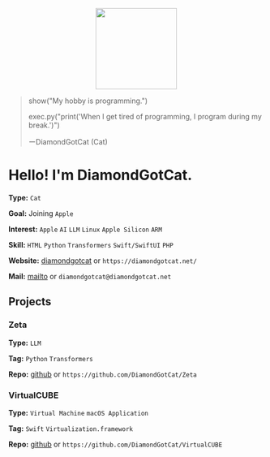 <p align="center">
  <img src="https://media.giphy.com/media/v6aOjy0Qo1fIA/giphy.gif" width="160"/>
</p>


> show("My hobby is programming.")
>
> exec.py("print('When I get tired of programming, I program during my break.')")
> 
> ーDiamondGotCat (Cat)

# Hello! I'm DiamondGotCat.

**Type:** `Cat`

**Goal:** Joining `Apple`

**Interest:** `Apple` `AI` `LLM` `Linux` `Apple Silicon` `ARM`

**Skill:** `HTML` `Python` `Transformers` `Swift/SwiftUI` `PHP`

**Website:** [diamondgotcat](https://diamondgotcat.net/) or `https://diamondgotcat.net/`

**Mail:** [mailto](mailto:diamondgotcat@diamondgotcat.net) or `diamondgotcat@diamondgotcat.net`

## Projects

### Zeta

**Type:** `LLM`

**Tag:** `Python` `Transformers`

**Repo:** [github](https://github.com/DiamondGotCat/Zeta) or `https://github.com/DiamondGotCat/Zeta`

### VirtualCUBE

**Type:** `Virtual Machine` `macOS Application`

**Tag:** `Swift` `Virtualization.framework`

**Repo:** [github](https://github.com/DiamondGotCat/VirtualCUBE) or `https://github.com/DiamondGotCat/VirtualCUBE`
